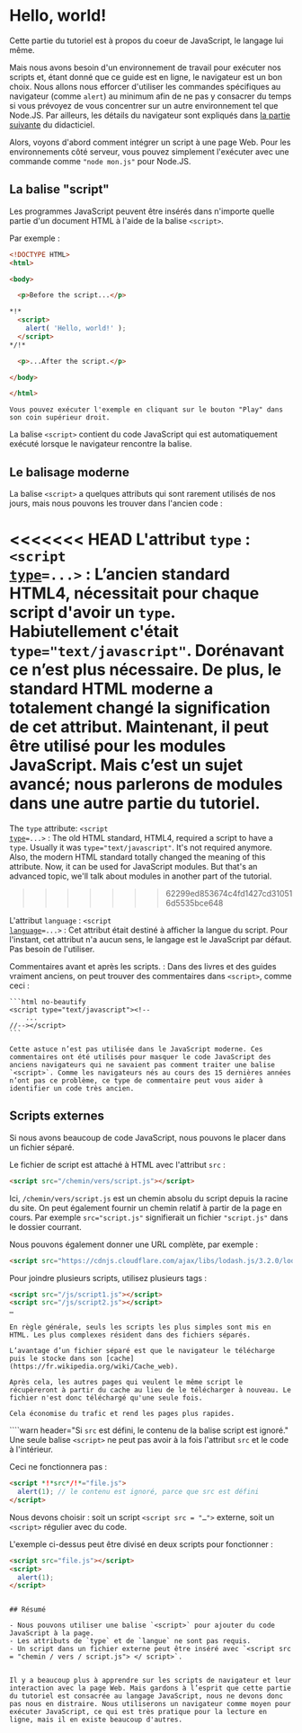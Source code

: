 # Hello, world!

Cette partie du tutoriel est à propos du coeur de JavaScript, le langage lui même. 

Mais nous avons besoin d'un environnement de travail pour exécuter nos scripts et, étant donné que ce guide est en ligne, le navigateur est un bon choix. Nous allons nous efforcer d'utiliser les commandes spécifiques au navigateur (comme `alert`) au minimum afin de ne pas y consacrer du temps si vous prévoyez de vous concentrer sur un autre environnement tel que Node.JS. Par ailleurs, les détails du navigateur sont expliqués dans [la partie suivante](/ui) du didacticiel.

Alors, voyons d'abord comment intégrer un script à une page Web. Pour les environnements côté serveur, vous pouvez simplement l'exécuter avec une commande comme `"node mon.js"` pour Node.JS.


## La balise "script" 

Les programmes JavaScript peuvent être insérés dans n'importe quelle partie d'un document HTML à l'aide de la balise `<script>`.

Par exemple :

```html run height=100
<!DOCTYPE HTML>
<html>

<body>

  <p>Before the script...</p>

*!*
  <script>
    alert( 'Hello, world!' );
  </script>
*/!*

  <p>...After the script.</p>

</body>

</html>
```

```online
Vous pouvez exécuter l'exemple en cliquant sur le bouton "Play" dans son coin supérieur droit.
```

La balise `<script>` contient du code JavaScript qui est automatiquement exécuté lorsque le navigateur rencontre la balise.


## Le balisage moderne

La balise `<script>` a quelques attributs qui sont rarement utilisés de nos jours, mais nous pouvons les trouver dans l'ancien code :

<<<<<<< HEAD
 L'attribut `type` : <code>&lt;script <u>type</u>=...&gt;</code>
: L’ancien standard HTML4, nécessitait pour chaque script d'avoir un `type`. Habiutellement c'était `type="text/javascript"`. Dorénavant ce n’est plus nécessaire. De plus, le standard HTML moderne a totalement changé la signification de cet attribut. Maintenant, il peut être utilisé pour les modules JavaScript. Mais c’est un sujet avancé; nous parlerons de modules dans une autre partie du tutoriel.
=======
The `type` attribute: <code>&lt;script <u>type</u>=...&gt;</code>
: The old HTML standard, HTML4, required a script to have a `type`. Usually it was `type="text/javascript"`. It's not required anymore. Also, the modern HTML standard totally changed the meaning of this attribute. Now, it can be used for JavaScript modules. But that's an advanced topic, we'll talk about modules in another part of the tutorial.
>>>>>>> 62299ed853674c4fd1427cd310516d5535bce648


 L'attribut `language` : <code>&lt;script <u>language</u>=...&gt;</code>
: Cet attribut était destiné à afficher la langue du script. Pour l'instant, cet attribut n'a aucun sens, le langage est le JavaScript par défaut. Pas besoin de l'utiliser.

Commentaires avant et après les scripts.
: Dans des livres et des guides vraiment anciens, on peut trouver des commentaires dans `<script>`, comme ceci :

    ```html no-beautify
    <script type="text/javascript"><!--
        ...
    //--></script>
    ```

    Cette astuce n’est pas utilisée dans le JavaScript moderne. Ces commentaires ont été utilisés pour masquer le code JavaScript des anciens navigateurs qui ne savaient pas comment traiter une balise `<script>`. Comme les navigateurs nés au cours des 15 dernières années n’ont pas ce problème, ce type de commentaire peut vous aider à identifier un code très ancien.


## Scripts externes

Si nous avons beaucoup de code JavaScript, nous pouvons le placer dans un fichier séparé.

Le fichier de script est attaché à HTML avec l'attribut `src` :

```html
<script src="/chemin/vers/script.js"></script>
```

Ici, `/chemin/vers/script.js` est un chemin absolu du script depuis la racine du site. On peut également fournir un chemin relatif à partir de la page en cours. Par exemple `src="script.js"` signifierait un fichier `"script.js"` dans le dossier courrant.

Nous pouvons également donner une URL complète, par exemple :

```html
<script src="https://cdnjs.cloudflare.com/ajax/libs/lodash.js/3.2.0/lodash.js"></script>
```

Pour joindre plusieurs scripts, utilisez plusieurs tags :

```html
<script src="/js/script1.js"></script>
<script src="/js/script2.js"></script>
…
```

```smart
En règle générale, seuls les scripts les plus simples sont mis en HTML. Les plus complexes résident dans des fichiers séparés.

L’avantage d’un fichier séparé est que le navigateur le télécharge puis le stocke dans son [cache](https://fr.wikipedia.org/wiki/Cache_web).

Après cela, les autres pages qui veulent le même script le récupèreront à partir du cache au lieu de le télécharger à nouveau. Le fichier n'est donc téléchargé qu'une seule fois.

Cela économise du trafic et rend les pages plus rapides.
```

````warn header="Si `src` est défini, le contenu de la balise script est ignoré."
Une seule balise `<script>` ne peut pas avoir à la fois l'attribut `src` et le code à l'intérieur.

Ceci ne fonctionnera pas :

```html
<script *!*src*/!*="file.js">
  alert(1); // le contenu est ignoré, parce que src est défini
</script>
```

Nous devons choisir : soit un script `<script src = "…">` externe, soit un `<script>` régulier avec du code.

L'exemple ci-dessus peut être divisé en deux scripts pour fonctionner :

```html
<script src="file.js"></script>
<script>
  alert(1);
</script>
```
````

## Résumé

- Nous pouvons utiliser une balise `<script>` pour ajouter du code JavaScript à la page.
- Les attributs de `type` et de `langue` ne sont pas requis.
- Un script dans un fichier externe peut être inséré avec `<script src = "chemin / vers / script.js"> </ script>`.


Il y a beaucoup plus à apprendre sur les scripts de navigateur et leur interaction avec la page Web. Mais gardons à l’esprit que cette partie du tutoriel est consacrée au langage JavaScript, nous ne devons donc pas nous en distraire. Nous utiliserons un navigateur comme moyen pour exécuter JavaScript, ce qui est très pratique pour la lecture en ligne, mais il en existe beaucoup d'autres.
